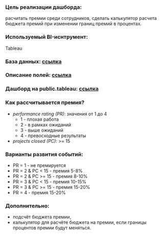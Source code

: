 ### **Цель реализации дашборда:** 
расчитать премии среди сотрудников, сделать калькулятор расчета бюджета премий при изменении границ премий в процентах. 

### **Используемый BI-иснтрумент:** 
Tableau

### **База данных:** [ссылка](https://github.com/lavrenkova/salary_bonus_dash/blob/main/Hr%20data_monetary.xlsx)
### **Описание полей:** [ссылка](https://github.com/lavrenkova/salary_bonus_dash/blob/main/description.xlsx) 
### **Дашборд на public.tableau:** [ссылка](https://public.tableau.com/app/profile/ekaterina.lavrenkova/viz/KCMiniProject/SalaryBonusDashboard)

### Как рассчитывается премия?
+ _performance rating (PR)_: значения от 1 до 4
  + 1 - плохая работа
  + 2 - в рамках ожиданий
  + 3 - выше ожиданий
  + 4 - превосходные результаты
+ _projects closed (PC)_: >= 15

### **Варианты развития событий:**
+ PR = 1 - не премируется
+ PR = 2 & PC < 15 - премия 5-8%
+ PR = 2 & PC >= 15 - премия 8-10%
+ PR = 3 & PC < 15 - премия 10-15%
+ PR = 3 & PC >= 15 - премия 15-20%
+ PR = 4 - премия 15-20%

### Дополнительно:
+ подсчёт бюджета премии,
+ калькулятор для расчёте бюджета на премии, если границы процентов премии будут меняться.
